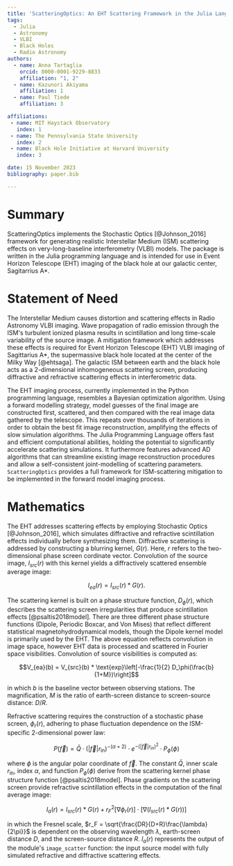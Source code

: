 ```yaml
---
title: 'ScatteringOptics: An EHT Scattering Framework in the Julia Language'
tags:
  - Julia
  - Astronomy
  - VLBI
  - Black Holes
  - Radio Astronomy 
authors:
  - name: Anna Tartaglia
    orcid: 0000-0001-9229-8833
    affiliation: "1, 2" 
  - name: Kazunori Akiyama
    affiliation: 1
  - name: Paul Tiede
    affiliation: 3

affiliations:
 - name: MIT Haystack Observatory
   index: 1
 - name: The Pennsylvania State University
   index: 2
 - name: Black Hole Initiative at Harvard University
   index: 3

date: 15 November 2023
bibliography: paper.bib

---
```


# Summary 

ScatteringOptics implements the Stochastic Optics [@Johnson_2016] framework for generating realistic Interstellar Medium (ISM) scattering effects on very-long-baseline interferometry (VLBI) models. The package is written in the Julia programming language and is intended for use in Event Horizon Telescope (EHT) imaging of the black hole at our galactic center, Sagitarrius A*.

# Statement of Need

The Interstellar Medium causes distortion and scattering effects in Radio Astronomy VLBI imaging. Wave propagation of radio emission through the ISM's turbulent ionized plasma results in scintillation and long time-scale variability of the source image. A mitigation framework which addresses these effects is required for Event Horizon Telescope (EHT) VLBI imaging of Sagittarius A*, the supermassive black hole located at the center of the Milky Way [@ehtsaga]. The galactic ISM between earth and the black hole acts as a 2-dimensional inhomogeneous scattering screen, producing diffractive and refractive scattering effects in interferometric data. 

The EHT imaging process, currently implemented in the Python programming language, resembles a Bayesian optimization algorithm. Using a forward modelling strategy, model guesses of the final image are constructed first, scattered, and then compared with the real image data gathered by the telescope. This repeats over thousands of iterations in order to obtain the best fit image reconstruction, amplifying the effects of slow simulation algorithms. The Julia Programming Language offers fast and efficient computational abilities, holding the potential to significantly accelerate scattering simulations. It furthermore features advanced AD algorithms that can streamline existing image reconstruction procedures and allow a self-consistent joint-modelling of scattering parameters. `ScatteringOptics` provides a full framework for ISM-scattering mitigation to be implemented in the forward model imaging process.

# Mathematics

The EHT addresses scattering effects by employing Stochastic Optics [@Johnson_2016], which simulates diffractive and refractive scintillation effects individually before synthesizing them. Diffractive scattering is addressed by constructing a blurring kernel, ${G}(r)$. Here, $r$ refers to the two-dimensional phase screen cordinate vector. Convolution of the source image, ${I_{src}}(r)$ 
with this kernel yields a diffractively scattered ensemble average image:

$${I_{ea}}(r) = {I_{src}}(r) * {G}(r).$$

The scattering kernel is built on a phase structure function, $D_\phi(r)$, which describes the scattering screen irregularities that produce scintillation effects [@psaltis2018model]. There are three different phase structure functions (Dipole, Periodic Boxcar, and Von Mises) that reflect different statistical magnetohydrodynamical models, though the Dipole kernel model is primarily used by the EHT. The above equation reflects convolution in image space, however EHT data is processed and scattered in Fourier space visibilities. Convolution of source visibilities is computed as:

$$V_{ea}(b) = V_{src}(b) * \text{exp}\left[-\frac{1}{2} D_\phi(\frac{b}{1+M})\right]$$

in which $b$ is the baseline vector between observing stations. The magnification, $M$ is the ratio of earth-screen distance to screen-source distance: $D/R$. 

Refractive scattering requires the construction of a stochastic phase screen, ${\phi_r} (r)$, adhering to phase fluctuation dependence on the ISM-specific 2-dimensional power law: 

$$P(\vec{f} ) = \bar{Q} \cdot (|\vec{f}| r_{\text{in}})^{-(\alpha + 2)} \cdot e^{-(|\vec{f}| r_{\text{in}})^2} \cdot P_{\phi}(\phi)$$

where $\phi$ is the angular polar coordinate of $\vec{f}$. The constant $\bar{Q}$, inner scale $r_{\text{in}}$, index $\alpha$, and function $P_{\phi}(\phi)$ derive from the scattering kernel phase structure function [@psaltis2018model]. Phase gradients on the scattering screen provide refractive scintillation effects in the computation of the final average image:

$${I_{a}}(r) = {I_{src}}(r) * {G}(r)  +  r_F^2[\nabla \phi_r(r)] \cdot [\nabla ({I_{src}}(r) * {G}(r))]$$

in which the Fresnel scale, $r_F = \sqrt{\frac{DR}{D+R}\frac{\lambda}{2\pi}}$ is dependent on the observing wavelength $\lambda$, earth-screen distance $D$, and the screen-source distance $R$. ${I_{a}}(r)$ represents the output of the module's `image_scatter` function: the input source model with fully simulated refractive and diffractive scattering effects.


